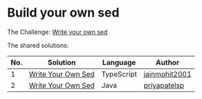 # Build your own sed

The Challenge: [Write your own sed](https://codingchallenges.fyi/challenges/challenge-sed)

The shared solutions:

| No. | Solution                                                                                    | Language   | Author |
|-----|---------------------------------------------------------------------------------------------|------------|--------|
| 1   | [Write Your Own Sed](https://github.com/jainmohit2001/coding-challenges/tree/master/src/21) | TypeScript | [jainmohit2001](https://github.com/jainmohit2001) |
| 2   | [Write Your Own Sed](https://github.com/priyapatelsp/Sed_Tool/tree/main)                    | Java       | [priyapatelsp](https://github.com/priyapatelsp) |
